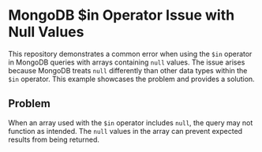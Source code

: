 # MongoDB $in Operator Issue with Null Values
This repository demonstrates a common error when using the `$in` operator in MongoDB queries with arrays containing `null` values.  The issue arises because MongoDB treats `null` differently than other data types within the `$in` operator.  This example showcases the problem and provides a solution.

## Problem
When an array used with the `$in` operator includes `null`, the query may not function as intended.  The `null` values in the array can prevent expected results from being returned.